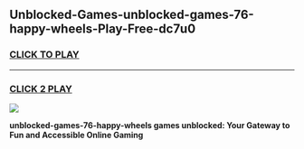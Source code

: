 
## Unblocked-Games-unblocked-games-76-happy-wheels-Play-Free-dc7u0
<h3>
<a href="https://premium76.site?title=unblocked-games-76-happy-wheels&ref=23A">CLICK TO PLAY</a></h3>
<hr>

<h3>
<a href="https://premium76.site?title=unblocked-games-76-happy-wheels&ref=23A">CLICK 2 PLAY</a>
  
</h3>

<a href="https://premium76.site?title=unblocked-games-76-happy-wheels&ref=23A"><img src="https://clearcache.store/games.png"></a>


**unblocked-games-76-happy-wheels games unblocked: Your Gateway to Fun and Accessible Online Gaming**
